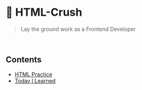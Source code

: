 # 🥊 HTML-Crush

> Lay the ground work as a Frontend Developer

<br/>

## Contents

- [HTML Practice](index.html)
- [Today I Learned](TIL.md)
